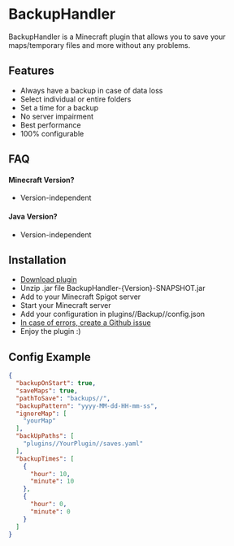 
# BackupHandler

BackupHandler is a Minecraft plugin that allows you to save your maps/temporary files and more without any problems.


## Features

- Always have a backup in case of data loss
- Select individual or entire folders
- Set a time for a backup
- No server impairment
- Best performance
- 100% configurable
## FAQ

#### Minecraft Version?

- Version-independent

#### Java Version?

- Version-independent


## Installation


- [Download plugin](https://github.com/eyxp/BackupHandler/actions/runs/7678316701/artifacts/1199576990)
- Unzip .jar file BackupHandler-{Version}-SNAPSHOT.jar
- Add to your Minecraft Spigot server
- Start your Minecraft server
- Add your configuration in plugins//Backup//config.json
- [In case of errors, create a Github issue](https://github.com/eyxp/BackupHandler/issues)
- Enjoy the plugin :)
## Config Example

```json
{
  "backupOnStart": true,
  "saveMaps": true,
  "pathToSave": "backups//",
  "backupPattern": "yyyy-MM-dd-HH-mm-ss",
  "ignoreMap": [
    "yourMap"
  ],
  "backUpPaths": [
    "plugins//YourPlugin//saves.yaml"
  ],
  "backupTimes": [
    {
      "hour": 10,
      "minute": 10
    },
    {
      "hour": 0,
      "minute": 0
    }
  ]
}
```

